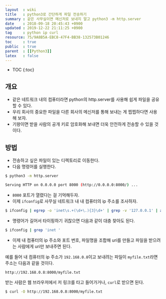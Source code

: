 ```yaml
---
layout  : wiki
title   : python3로 간단하게 파일 전송하기
summary : 같은 사무실이면 메신저로 보내지 말고 python3 -m http.server
date    : 2018-09-18 20:45:43 +0900
updated : 2019-12-22 21:11:25 +0900
tag     : python ip curl
resource: 75/9A8B5A-EBC8-47F4-BB38-132573B01246
toc     : true
public  : true
parent  : [[Python3]]
latex   : false
---
```

* TOC
{:toc}

## 개요

* 같은 네트워크 내의 컴퓨터라면 python의 http.server를 사용해 쉽게 파일을 공유할 수 있다.
* 우리 회사의 중요한 파일을 다른 회사의 메신저를 통해 보내는 게 찝찝하다면 사용해 보자.
* 기왕이면 받을 사람의 공개 키로 암호화해 보내면 더욱 안전하게 전송할 수 있을 것이다.

## 방법

* 전송하고 싶은 파일이 있는 디렉토리로 이동한다.
* 다음 명령어를 실행한다.

```sh
$ python3 -m http.server

Serving HTTP on 0.0.0.0 port 8000 (http://0.0.0.0:8000/) ...
```

* `8000` 포트가 열렸다는 걸 기억해두자.
* 이제 `ifconfig`로 사무실 네트워크 내 내 컴퓨터의 ip 주소를 조사하자.

```sh
$ ifconfig | egrep -o 'inet\s.+(\d+\.){3}\d+' | grep -v '127.0.0.1' | awk '{print $2}'
```

* 명령어가 길어서 타이핑하기 귀찮으면 다음과 같이 대충 찾아도 된다.

```sh
$ ifconfig | grep 'inet '
```

* 이제 내 컴퓨터의 ip 주소와 포트 번호, 파일명을 조합해 uri를 만들고 파일을 받으려는 사람에게 uri만 보내주면 된다.

예를 들어 내 컴퓨터의 ip 주소가 `192.168.0.8`이고 보내려는 파일이 `myfile.txt`라면 주소는 다음과 같을 것이다.

```
http://192.168.0.8:8000/myfile.txt
```

받는 사람은 웹 브라우저에서 저 링크를 타고 들어가거나, `curl`로 받으면 된다.

```sh
$ curl -O http://192.168.0.8:8000/myfile.txt
```

